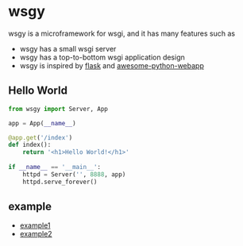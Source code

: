 # wsgy

wsgy is a microframework for wsgi, and it has many features such as

- wsgy has a small wsgi server
- wsgy has a top-to-bottom wsgi application design 
- wsgy is inspired by [flask](https://github.com/pallets/flask) and [awesome-python-webapp](https://github.com/michaelliao/awesome-python-webapp)

## Hello World

```python
from wsgy import Server, App

app = App(__name__)

@app.get('/index')
def index():
    return '<h1>Hello World!</h1>'
    
if __name__ == '__main__':
    httpd = Server('', 8888, app)
    httpd.serve_forever()
```

## example

- [example1](https://github.com/For-Human/wsgy/blob/master/example/example1/test.py)
- [example2](https://github.com/For-Human/wsgy/blob/master/example/example2/test.py)